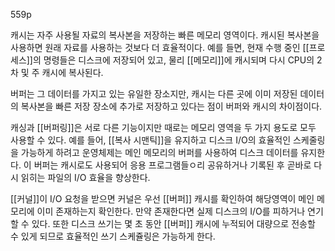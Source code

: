 559p

캐시는 자주 사용될 자료의 복사본을 저장하는 빠른 메모리 영역이다.
캐시된 복사본을 사용하면 원래 자료를 사용하는 것보다 더 효율적이다.
예를 들면, 현재 수행 중인 [[프로세스]]의 명령들은 디스크에 저장되어 있고, 물리 [[메모리]]에 캐시되며 다시 CPU의 2차 및 주 캐시에 복사된다.

버퍼는 그 데이터를 가지고 있는 유일한 장소지만, 캐시는 다른 곳에 이미 저장된 데이터의 복사본을 빠른 저장 장소에 추가로 저장하고 있다는 점이 버퍼와 캐시의 차이점이다.

캐싱과 [[버퍼링]]은 서로 다른 기능이지만 때로는 메모리 영역을 두 가지 용도로 모두 사용할 수 있다.
예를 들어, [[복사 시맨틱]]을 유지하고 디스크 I/O의 효율적인 스케줄링을 가능하게 하려고 운영체제는 메인 메모리의 버퍼를 사용하여 디스크 데이터를 유지한다. 이 버퍼는 캐시로도 사용되어 응용 프로그램들ㅇ리 공유하거나 기록된 후 곧바로 다시 읽히는 파일의 I/O 효율을 향상한다.

[[커널]]이 I/O 요청을 받으면 커널은 우선 [[버퍼]] 캐시를 확인하여 해당영역이 메인 메모리에 이미 존재하는지 확인한다.
만약 존재한다면 실제 디스크의 I/O를 피하거나 연기할 수 있다.
또한 디스크 쓰기는 몇 초 동안 [[버퍼]] 캐시에 누적되어 대량으로 전송할 수 있게 되므로 효율적인 쓰기 스케쥴링은 가능하게 한다.